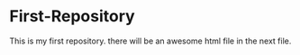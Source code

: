 # First-Repository
This is my first repository.
there will be an awesome html file in the next file.
